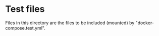 # Test files

Files in this directory are the files to be included (mounted) by "docker-compose.test.yml".
